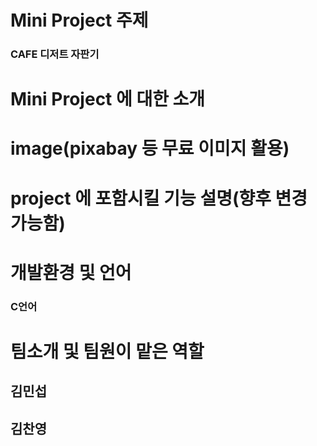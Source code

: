 # Mini Project 주제
### CAFE 디저트 자판기

# Mini Project 에 대한 소개


# image(pixabay 등 무료 이미지 활용)




# project 에 포함시킬 기능 설명(향후 변경 가능함)


# 개발환경 및 언어
### C언어


# 팀소개 및 팀원이 맡은 역할
## 김민섭


## 김찬영

